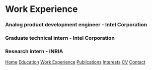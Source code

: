 # Work Experience

### Analog product development engineer - Intel Corporation

### Graduate technical intern - Intel Corporation

### Research intern - INRIA

[Home](https://ishitamukhopadhyay.github.io/index.html) [Education](https://ishitamukhopadhyay.github.io/education.html) [Work Experience](https://ishitamukhopadhyay.github.io/workexperience.html) [Publications](https://ishitamukhopadhyay.github.io/publications.html) [Interests](https://ishitamukhopadhyay.github.io/interests.html) [CV](https://ishitamukhopadhyay.github.io/cv.html) [Contact](https://ishitamukhopadhyay.github.io/contact.html)
